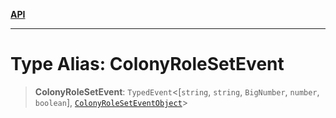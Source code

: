 [**API**](../../../README.md)

***

# Type Alias: ColonyRoleSetEvent

> **ColonyRoleSetEvent**: `TypedEvent`\<\[`string`, `string`, `BigNumber`, `number`, `boolean`\], [`ColonyRoleSetEventObject`](../interfaces/ColonyRoleSetEventObject.md)\>
